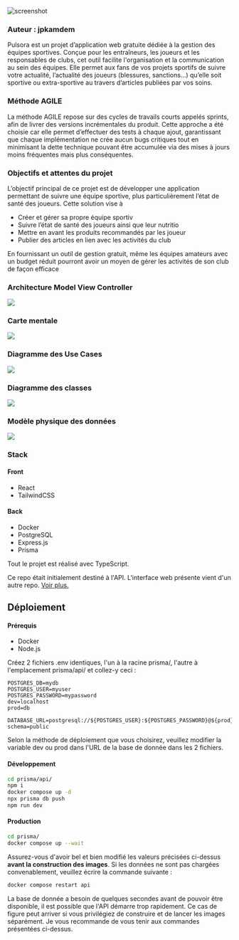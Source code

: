 ![screenshot](/livrables/pulsora-1.png)

### Auteur : jpkamdem

Pulsora est un projet d’application web gratuite dédiée à la gestion des équipes
sportives. Conçue pour les entraîneurs, les joueurs et les responsables de clubs,
cet outil facilite l'organisation et la communication au sein des équipes. Elle
permet aux fans de vos projets sportifs de suivre votre actualité, l’actualité des
joueurs (blessures, sanctions...) qu’elle soit sportive ou extra-sportive au travers
d’articles publiées par vos soins.

### Méthode AGILE

La méthode AGILE repose sur des cycles de travails courts appelés sprints, afin
de livrer des versions incrémentales du produit. Cette approche a été choisie car
elle permet d’effectuer des tests à chaque ajout, garantissant que chaque
implémentation ne crée aucun bugs critiques tout en minimisant la dette
technique pouvant être accumulée via des mises à jours moins fréquentes mais
plus conséquentes.

### Objectifs et attentes du projet

L’objectif principal de ce projet est de développer une application permettant de
suivre une équipe sportive, plus particulièrement l’état de santé des joueurs.
Cette solution vise à

- Créer et gérer sa propre équipe sportiv
- Suivre l’état de santé des joueurs ainsi que leur nutritio
- Mettre en avant les produits recommandés par les joueur
- Publier des articles en lien avec les activités du club

En fournissant un outil de gestion gratuit, même les équipes amateurs avec un
budget réduit pourront avoir un moyen de gérer les activités de son club de
façon efficace

### Architecture Model View Controller

![](./livrables/mvc.jpg)

### Carte mentale

![](./livrables/mind_map.jpg)

### Diagramme des Use Cases

![](./livrables/use_cases.vpd.jpg)

### Diagramme des classes

![](./livrables/class_diagram.drawio.svg)

### Modèle physique des données

![](./livrables/physical_data_model.drawio.svg)

### Stack

#### Front

- React
- TailwindCSS

#### Back

- Docker
- PostgreSQL
- Express.js
- Prisma

Tout le projet est réalisé avec TypeScript.

Ce repo était initialement destiné à l'API. L'interface web présente vient d'un autre repo. [Voir plus.](https://github.com/darryl-sangare/pulsora.git)

## Déploiement

#### Prérequis

- Docker
- Node.js

Créez 2 fichiers .env identiques, l'un à la racine prisma/, l'autre à l'emplacement prisma/api/ et collez-y ceci :

```env
POSTGRES_DB=mydb
POSTGRES_USER=myuser
POSTGRES_PASSWORD=mypassword
dev=localhost
prod=db

DATABASE_URL=postgresql://${POSTGRES_USER}:${POSTGRES_PASSWORD}@${prod}:5432/${POSTGRES_DB}?schema=public
```

Selon la méthode de déploiement que vous choisirez, veuillez modifier la variable dev ou prod dans l'URL de la base de donnée dans les 2 fichiers.

#### Développement

```bash
cd prisma/api/
npm i
docker compose up -d
npx prisma db push
npm run dev
```

#### Production

```bash
cd prisma/
docker compose up --wait
```

Assurez-vous d'avoir bel et bien modifié les valeurs précisées ci-dessus <b>avant la construction des images</b>.
Si les données ne sont pas chargées convenablement, veuillez écrire la commande suivante :

```bash
docker compose restart api
```

La base de donnée a besoin de quelques secondes avant de pouvoir être disponible, il est possible que l'API démarre trop rapidement. Ce cas de figure peut arriver si vous privilégiez de construire et de lancer les images séparément. Je vous recommande de vous tenir aux commandes présentées ci-dessus.
